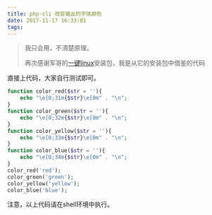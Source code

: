 ```yaml
---
title: php-cli 改变输出的字体颜色
date: 2017-11-17 16:33:01
tags:
---
```

> 我只会用，不清楚原理。  
>
> 再次感谢军哥的[一键linux](https://lnmp.org/)安装包，我是从它的安装包中借鉴的代码

直接上代码，大家自行测试即可。

````php
function color_red($str = ''){
	echo "\e[0;31m{$str}\e[0m" . "\n";
}
function color_green($str = ''){
	echo "\e[0;32m{$str}\e[0m" . "\n";
}
function color_yellow($str = ''){
	echo "\e[0;33m{$str}\e[0m" . "\n";
}
function color_blue($str = ''){
	echo "\e[0;34m{$str}\e[0m" . "\n";
}
color_red('red');
color_green('green');
color_yellow('yellow');
color_blue('blue');
````

注意，以上代码请在shell环境中执行。
